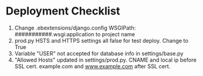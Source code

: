 # Deployment Checklist

1) Change .ebextensions/django.config WSGIPath: ###########.wsgi:application to project name
2) prod.py HSTS and HTTPS settings all false for test deploy. Change to True
3) Variable "USER" not accepted for database info in settings/base.py 
4) "Allowed Hosts" updated in settings/prod.py. CNAME and local ip before SSL cert. example.com and www.example.com after SSL cert.
